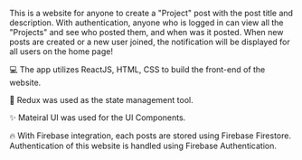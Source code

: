 This is a website for anyone to create a "Project" post with the post title and description. With authentication, anyone who is logged in can 
view all the "Projects" and see who posted them, and when was it posted. When new posts are created or a new user joined, the notification will
be displayed for all users on the home page!

💻 The app utilizes ReactJS, HTML, CSS to build the front-end of the website. 

📄 Redux was used as the state management tool. 

✨ Mateiral UI was used for the UI Components. 

🔥 With Firebase integration, each posts are stored using Firebase Firestore. Authentication of this website is handled using Firebase Authentication. 
